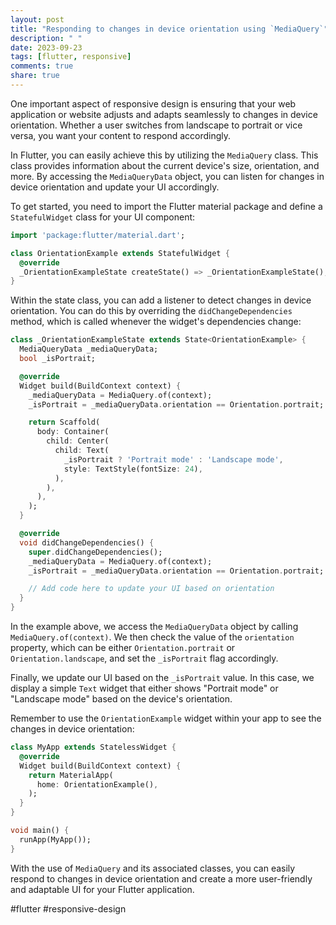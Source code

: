 ```yaml
---
layout: post
title: "Responding to changes in device orientation using `MediaQuery`"
description: " "
date: 2023-09-23
tags: [flutter, responsive]
comments: true
share: true
---
```


One important aspect of responsive design is ensuring that your web application or website adjusts and adapts seamlessly to changes in device orientation. Whether a user switches from landscape to portrait or vice versa, you want your content to respond accordingly.

In Flutter, you can easily achieve this by utilizing the `MediaQuery` class. This class provides information about the current device's size, orientation, and more. By accessing the `MediaQueryData` object, you can listen for changes in device orientation and update your UI accordingly.

To get started, you need to import the Flutter material package and define a `StatefulWidget` class for your UI component:

```dart
import 'package:flutter/material.dart';

class OrientationExample extends StatefulWidget {
  @override
  _OrientationExampleState createState() => _OrientationExampleState();
}
```

Within the state class, you can add a listener to detect changes in device orientation. You can do this by overriding the `didChangeDependencies` method, which is called whenever the widget's dependencies change:

```dart
class _OrientationExampleState extends State<OrientationExample> {
  MediaQueryData _mediaQueryData;
  bool _isPortrait;

  @override
  Widget build(BuildContext context) {
    _mediaQueryData = MediaQuery.of(context);
    _isPortrait = _mediaQueryData.orientation == Orientation.portrait;

    return Scaffold(
      body: Container(
        child: Center(
          child: Text(
            _isPortrait ? 'Portrait mode' : 'Landscape mode',
            style: TextStyle(fontSize: 24),
          ),
        ),
      ),
    );
  }

  @override
  void didChangeDependencies() {
    super.didChangeDependencies();
    _mediaQueryData = MediaQuery.of(context);
    _isPortrait = _mediaQueryData.orientation == Orientation.portrait;

    // Add code here to update your UI based on orientation
  }
}
```

In the example above, we access the `MediaQueryData` object by calling `MediaQuery.of(context)`. We then check the value of the `orientation` property, which can be either `Orientation.portrait` or `Orientation.landscape`, and set the `_isPortrait` flag accordingly.

Finally, we update our UI based on the `_isPortrait` value. In this case, we display a simple `Text` widget that either shows "Portrait mode" or "Landscape mode" based on the device's orientation.

Remember to use the `OrientationExample` widget within your app to see the changes in device orientation:

```dart
class MyApp extends StatelessWidget {
  @override
  Widget build(BuildContext context) {
    return MaterialApp(
      home: OrientationExample(),
    );
  }
}

void main() {
  runApp(MyApp());
}
```

With the use of `MediaQuery` and its associated classes, you can easily respond to changes in device orientation and create a more user-friendly and adaptable UI for your Flutter application.

#flutter #responsive-design